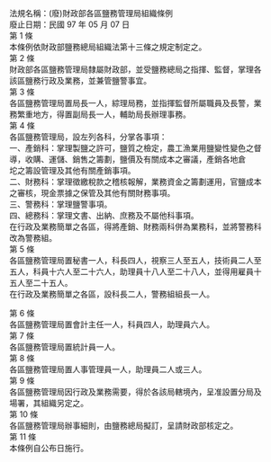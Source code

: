法規名稱：(廢)財政部各區鹽務管理局組織條例  
廢止日期：民國 97 年 05 月 07 日  
第 1 條  
本條例依財政部鹽務總局組織法第十三條之規定制定之。  
第 2 條  
財政部各區鹽務管理局隸屬財政部，並受鹽務總局之指揮、監督，掌理各  
該區鹽務行政及業務，並兼管鹽警事宜。  
第 3 條  
各區鹽務管理局置局長一人，綜理局務，並指揮監督所屬職員及長警，業  
務繁重地方，得置副局長一人，輔助局長辦理事務。  
第 4 條  
各區鹽務管理局，設左列各科，分掌各事項：  
一、產銷科：掌理製鹽之許可，鹽質之檢定，農工漁業用鹽變性變色之督  
導，收購、運儲、銷售之籌劃，鹽價及有關成本之審議，產銷各地倉  
坨之籌設管理及其他有關產銷事項。  
二、財務科：掌理徵繳稅款之稽核報解，業務資金之籌劃運用，官鹽成本  
之審核，現金票據之保管及其他有關財務事項。  
三、警務科：掌理鹽警事項。  
四、總務科：掌理文書、出納、庶務及不屬他科事項。  
在行政及業務簡單之各區，得將產銷、財務兩科併為業務科，並將警務科  
改為警務組。  
第 5 條  
各區鹽務管理局置秘書一人，科長四人，視察三人至五人，技術員二人至  
五人，科員十六人至二十六人，助理員十八人至二十八人，並得用雇員十  
五人至二十五人。  
在行政及業務簡單之各區，設科長二人，警務組組長一人。  


第 6 條  
各區鹽務管理局置會計主任一人，科員四人，助理員六人。  
第 7 條  
各區鹽務管理局置統計員一人。  
第 8 條  
各區鹽務管理局置人事管理員一人，助理員二人或三人。  
第 9 條  
各區鹽務管理局因行政及業務需要，得於各該局轄境內，呈准設置分局及  
場署，其組織另定之。  
第 10 條  
各區鹽務管理局辦事細則，由鹽務總局擬訂，呈請財政部核定之。  
第 11 條  
本條例自公布日施行。  


